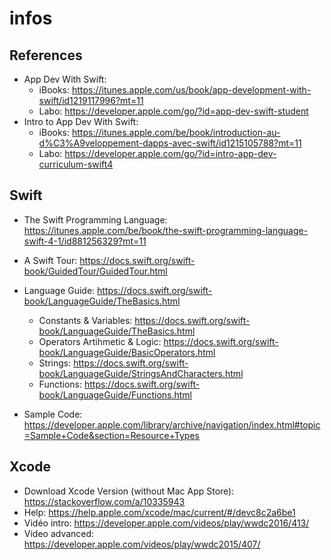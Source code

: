 # infos

## References
  - App Dev With Swift: 
    - iBooks: https://itunes.apple.com/us/book/app-development-with-swift/id1219117996?mt=11
    - Labo: https://developer.apple.com/go/?id=app-dev-swift-student
  - Intro to App Dev With Swift:
    - iBooks: https://itunes.apple.com/be/book/introduction-au-d%C3%A9veloppement-dapps-avec-swift/id1215105788?mt=11
    - Labo: https://developer.apple.com/go/?id=intro-app-dev-curriculum-swift4
    
## Swift
  - The Swift Programming Language: https://itunes.apple.com/be/book/the-swift-programming-language-swift-4-1/id881256329?mt=11
  
  - A Swift Tour: https://docs.swift.org/swift-book/GuidedTour/GuidedTour.html
  
  - Language Guide: https://docs.swift.org/swift-book/LanguageGuide/TheBasics.html
    - Constants & Variables: https://docs.swift.org/swift-book/LanguageGuide/TheBasics.html
    - Operators Artihmetic & Logic: https://docs.swift.org/swift-book/LanguageGuide/BasicOperators.html
    - Strings: https://docs.swift.org/swift-book/LanguageGuide/StringsAndCharacters.html
    - Functions: https://docs.swift.org/swift-book/LanguageGuide/Functions.html
    
  - Sample Code: https://developer.apple.com/library/archive/navigation/index.html#topic=Sample+Code&section=Resource+Types

## Xcode 
  - Download Xcode Version (without Mac App Store): https://stackoverflow.com/a/10335943
  - Help: https://help.apple.com/xcode/mac/current/#/devc8c2a6be1
  - Vidéo intro: https://developer.apple.com/videos/play/wwdc2016/413/
  - Video advanced: https://developer.apple.com/videos/play/wwdc2015/407/
